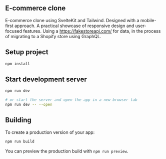 ## E-commerce clone
E-commerce clone using SvelteKit and Tailwind. Designed with a mobile-first approach. A practical showcase of responsive design and user-focused features. 
Using a https://fakestoreapi.com/ for data, in the process of migrating to a Shopify store using GraphQL.

## Setup project
```bash
npm install
```

## Start development server
```bash
npm run dev

# or start the server and open the app in a new browser tab
npm run dev -- --open
```

## Building

To create a production version of your app:

```bash
npm run build
```

You can preview the production build with `npm run preview`.
